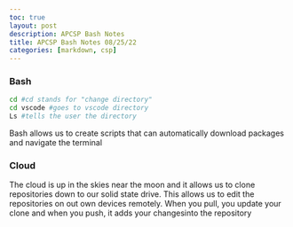 ```yaml
---
toc: true
layout: post
description: APCSP Bash Notes
title: APCSP Bash Notes 08/25/22
categories: [markdown, csp]
---
```

### Bash

```bash
cd #cd stands for "change directory"
cd vscode #goes to vscode directory
Ls #tells the user the directory
```
Bash allows us to create scripts that can automatically download packages and navigate the terminal

### Cloud

The cloud is up in the skies near the moon and it allows us to clone repositories down to our solid state drive. This allows us to edit the repositories on out own devices remotely. When you pull, you update your clone and when you push, it adds your changesinto the repository
